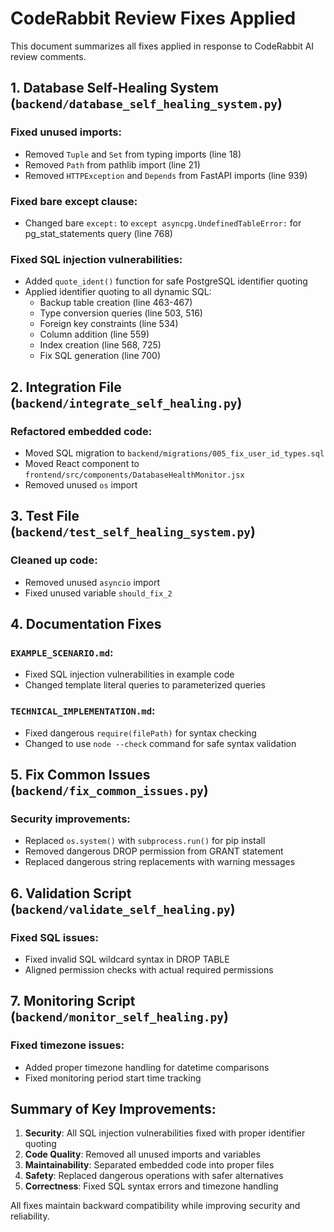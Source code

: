 # CodeRabbit Review Fixes Applied

This document summarizes all fixes applied in response to CodeRabbit AI review comments.

## 1. Database Self-Healing System (`backend/database_self_healing_system.py`)

### Fixed unused imports:
- Removed `Tuple` and `Set` from typing imports (line 18)
- Removed `Path` from pathlib import (line 21)
- Removed `HTTPException` and `Depends` from FastAPI imports (line 939)

### Fixed bare except clause:
- Changed bare `except:` to `except asyncpg.UndefinedTableError:` for pg_stat_statements query (line 768)

### Fixed SQL injection vulnerabilities:
- Added `quote_ident()` function for safe PostgreSQL identifier quoting
- Applied identifier quoting to all dynamic SQL:
  - Backup table creation (line 463-467)
  - Type conversion queries (line 503, 516)
  - Foreign key constraints (line 534)
  - Column addition (line 559)
  - Index creation (line 568, 725)
  - Fix SQL generation (line 700)

## 2. Integration File (`backend/integrate_self_healing.py`)

### Refactored embedded code:
- Moved SQL migration to `backend/migrations/005_fix_user_id_types.sql`
- Moved React component to `frontend/src/components/DatabaseHealthMonitor.jsx`
- Removed unused `os` import

## 3. Test File (`backend/test_self_healing_system.py`)

### Cleaned up code:
- Removed unused `asyncio` import
- Fixed unused variable `should_fix_2`

## 4. Documentation Fixes

### `EXAMPLE_SCENARIO.md`:
- Fixed SQL injection vulnerabilities in example code
- Changed template literal queries to parameterized queries

### `TECHNICAL_IMPLEMENTATION.md`:
- Fixed dangerous `require(filePath)` for syntax checking
- Changed to use `node --check` command for safe syntax validation

## 5. Fix Common Issues (`backend/fix_common_issues.py`)

### Security improvements:
- Replaced `os.system()` with `subprocess.run()` for pip install
- Removed dangerous DROP permission from GRANT statement
- Replaced dangerous string replacements with warning messages

## 6. Validation Script (`backend/validate_self_healing.py`)

### Fixed SQL issues:
- Fixed invalid SQL wildcard syntax in DROP TABLE
- Aligned permission checks with actual required permissions

## 7. Monitoring Script (`backend/monitor_self_healing.py`)

### Fixed timezone issues:
- Added proper timezone handling for datetime comparisons
- Fixed monitoring period start time tracking

## Summary of Key Improvements:

1. **Security**: All SQL injection vulnerabilities fixed with proper identifier quoting
2. **Code Quality**: Removed all unused imports and variables
3. **Maintainability**: Separated embedded code into proper files
4. **Safety**: Replaced dangerous operations with safer alternatives
5. **Correctness**: Fixed SQL syntax errors and timezone handling

All fixes maintain backward compatibility while improving security and reliability.